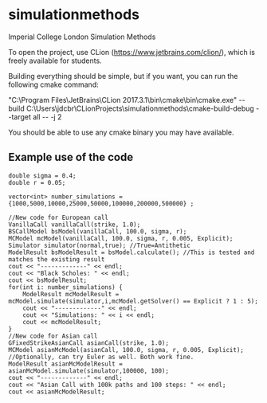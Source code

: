 # simulationmethods
Imperial College London Simulation Methods 

To open the project, use CLion (https://www.jetbrains.com/clion/), which is freely available for students.

Building everything should be simple, but if you want, you can run the following cmake command:

"C:\Program Files\JetBrains\CLion 2017.3.1\bin\cmake\bin\cmake.exe" --build C:\Users\jdcbr\CLionProjects\simulationmethods\cmake-build-debug --target all -- -j 2

You should be able to use any cmake binary you may have available.

## Example use of the code

	double sigma = 0.4;
	double r = 0.05;

	vector<int> number_simulations = {1000,5000,10000,25000,50000,100000,200000,500000} ;

    //New code for European call
    VanillaCall vanillaCall(strike, 1.0);
    BSCallModel bsModel(vanillaCall, 100.0, sigma, r);
    MCModel mcModel(vanillaCall, 100.0, sigma, r, 0.005, Explicit);
    Simulator simulator(normal,true); //True=Antithetic
    ModelResult bsModelResult = bsModel.calculate(); //This is tested and matches the existing result
    cout << "-------------" << endl;
    cout << "Black Scholes: " << endl;
    cout << bsModelResult;
	for(int i: number_simulations) {
		ModelResult mcModelResult = mcModel.simulate(simulator,i,mcModel.getSolver() == Explicit ? 1 : 5);
		cout << "-------------" << endl;
		cout << "Simulations: " << i << endl;
		cout << mcModelResult;
	}
    //New code for Asian call
    GFixedStrikeAsianCall asianCall(strike, 1.0);
    MCModel asianMcModel(asianCall, 100.0, sigma, r, 0.005, Explicit); //Optionally, can try Euler as well. Both work fine.
    ModelResult asianMcModelResult = asianMcModel.simulate(simulator,100000, 100);
    cout << "-------------" << endl;
    cout << "Asian Call with 100k paths and 100 steps: " << endl;
    cout << asianMcModelResult;
